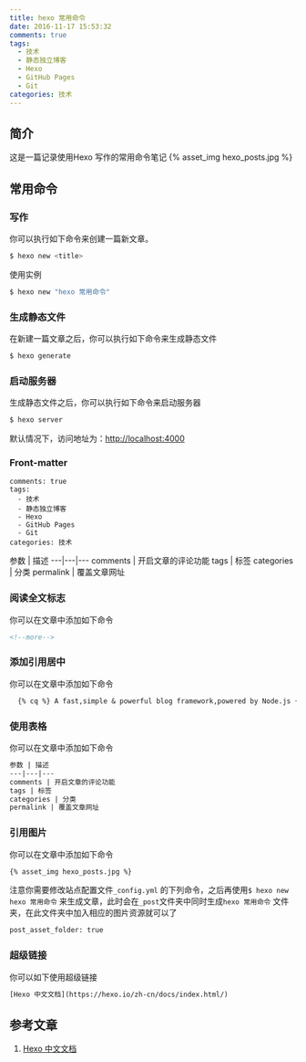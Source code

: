 ```yaml
---
title: hexo 常用命令
date: 2016-11-17 15:53:32
comments: true
tags:
  - 技术
  - 静态独立博客
  - Hexo
  - GitHub Pages
  - Git
categories: 技术
---
```


## 简介
这是一篇记录使用Hexo 写作的常用命令笔记
{% asset_img hexo_posts.jpg %}

<!--more-->

## 常用命令

### 写作

你可以执行如下命令来创建一篇新文章。

```bash
$ hexo new <title>
```

使用实例

```bash
$ hexo new "hexo 常用命令"
```

### 生成静态文件

在新建一篇文章之后，你可以执行如下命令来生成静态文件

```bash
$ hexo generate
```

### 启动服务器

生成静态文件之后，你可以执行如下命令来启动服务器

```bash
$ hexo server
```

默认情况下，访问地址为：<http://localhost:4000>

### Front-matter

```
comments: true
tags:
  - 技术
  - 静态独立博客
  - Hexo
  - GitHub Pages
  - Git
categories: 技术
```

参数 | 描述
---|---|---
comments | 开启文章的评论功能
tags | 标签
categories | 分类
permalink | 覆盖文章网址

### 阅读全文标志

你可以在文章中添加如下命令

```jsp
<!--more-->
```

### 添加引用居中

你可以在文章中添加如下命令

```jsp
  {% cq %} A fast,simple & powerful blog framework,powered by Node.js {% endcq %}
```

### 使用表格

你可以在文章中添加如下命令

```jsp
参数 | 描述
---|---|---
comments | 开启文章的评论功能
tags | 标签
categories | 分类
permalink | 覆盖文章网址
```

### 引用图片

你可以在文章中添加如下命令

```jsp
{% asset_img hexo_posts.jpg %}
```

注意你需要修改站点配置文件`_config.yml` 的下列命令，之后再使用`$ hexo new hexo 常用命令` 来生成文章，此时会在`_post`文件夹中同时生成`hexo 常用命令` 文件夹，在此文件夹中加入相应的图片资源就可以了

```jsp
post_asset_folder: true
```

### 超级链接

你可以如下使用超级链接

```jsp
[Hexo 中文文档](https://hexo.io/zh-cn/docs/index.html/)
```

## 参考文章

1. [Hexo 中文文档](https://hexo.io/zh-cn/docs/index.html/)
